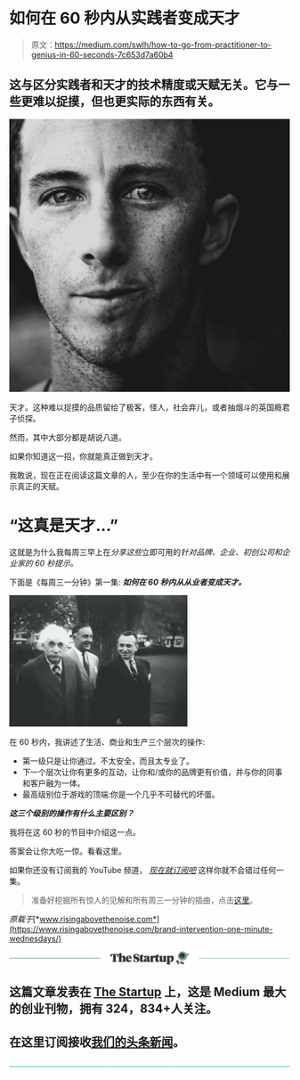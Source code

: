 # 如何在 60 秒内从实践者变成天才

> 原文：<https://medium.com/swlh/how-to-go-from-practitioner-to-genius-in-60-seconds-7c653d7a60b4>

## 这与区分实践者和天才的技术精度或天赋无关。它与一些更难以捉摸，但也更实际的东西有关。

![](img/24ea390b979cad62e88a223a5f3fbc50.png)

天才。这种难以捉摸的品质留给了极客，怪人，社会弃儿，或者抽烟斗的英国瘾君子侦探。

然而，其中大部分都是胡说八道。

如果你知道这一招，你就能真正做到天才。

我敢说，现在正在阅读这篇文章的人，至少在你的生活中有一个领域可以使用和展示真正的天赋。

# “这真是天才…”

这就是为什么我每周三早上在*分享这些*立即可用的*针对品牌、企业、初创公司和企业家的 60 秒提示。*

下面是《每周三一分钟》第一集: ***如何在 60 秒内从从业者变成天才。***

![](img/931e4f8d3801eab15db23a53e13bec08.png)

在 60 秒内，我讲述了生活、商业和生产三个层次的操作:

*   第一级只是让你通过。不太安全，而且太专业了。
*   下一个层次让你有更多的互动，让你和/或你的品牌更有价值，并与你的同事和客户融为一体。
*   最高级别位于游戏的顶端:你是一个几乎不可替代的坏蛋。

***这三个级别的操作有什么主要区别？***

我将在这 60 秒的节目中介绍这一点。

答案会让你大吃一惊。看看这里。

如果你还没有订阅我的 YouTube 频道， [*现在就订阅吧*](https://www.youtube.com/risingabovethenoise) 这样你就不会错过任何一集。

> 准备好挖掘所有惊人的见解和所有周三一分钟的插曲，点击[这里](https://www.youtube.com/playlist?list=PLpkEFqzZFOZ_aeEt44vIDEGWCO4mUW9Tp)。

*原载于*[*www.risingabovethenoise.com*](https://www.risingabovethenoise.com/brand-intervention-one-minute-wednesdays/)

[![](img/308a8d84fb9b2fab43d66c117fcc4bb4.png)](https://medium.com/swlh)

## 这篇文章发表在 [The Startup](https://medium.com/swlh) 上，这是 Medium 最大的创业刊物，拥有 324，834+人关注。

## 在这里订阅接收[我们的头条新闻](http://growthsupply.com/the-startup-newsletter/)。

[![](img/b0164736ea17a63403e660de5dedf91a.png)](https://medium.com/swlh)